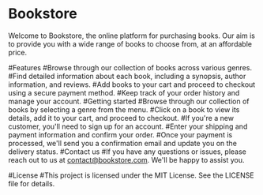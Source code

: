 # Bookstore
Welcome to Bookstore, the online platform for purchasing books. Our aim is to provide you with a wide range of books to choose from, at an affordable price.

#Features
#Browse through our collection of books across various genres.
#Find detailed information about each book, including a synopsis, author information, and reviews.
#Add books to your cart and proceed to checkout using a secure payment method.
#Keep track of your order history and manage your account.
#Getting started
#Browse through our collection of books by selecting a genre from the menu.
#Click on a book to view its details, add it to your cart, and proceed to checkout.
#If you're a new customer, you'll need to sign up for an account.
#Enter your shipping and payment information and confirm your order.
#Once your payment is processed, we'll send you a confirmation email and update you on the delivery status.
#Contact us
#If you have any questions or issues, please reach out to us at contact@bookstore.com. We'll be happy to assist you.

#License
#This project is licensed under the MIT License. See the LICENSE file for details.
